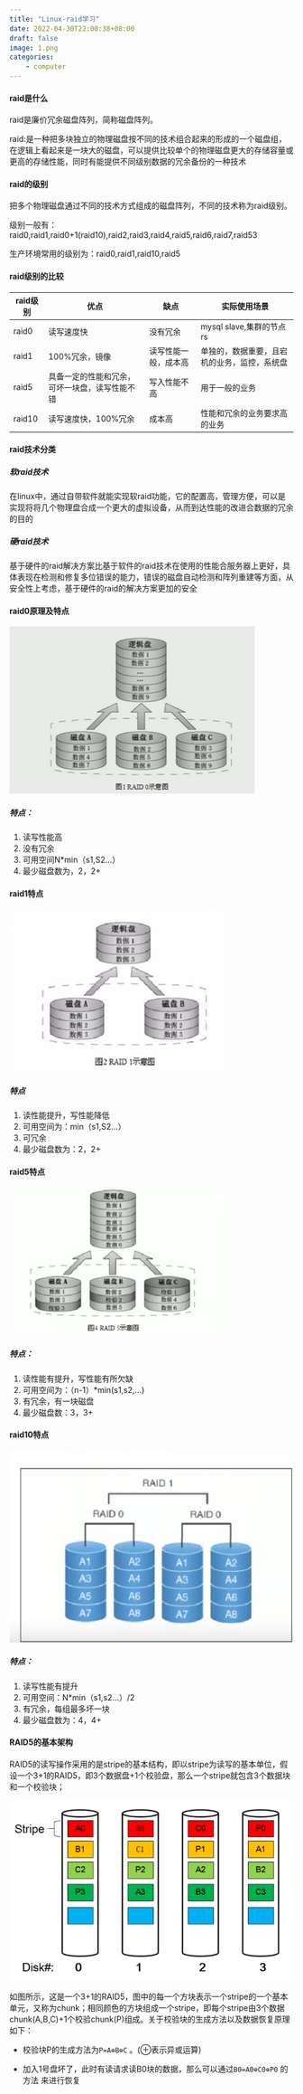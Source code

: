 ```yaml
---
title: "Linux-raid学习"
date: 2022-04-30T22:00:38+08:00
draft: false
image: 1.png
categories:
    - computer
---
```


#### raid是什么

raid是廉价冗余磁盘阵列，简称磁盘阵列。

raid:是一种把多块独立的物理磁盘按不同的技术组合起来的形成的一个磁盘组，在逻辑上看起来是一块大的磁盘，可以提供比较单个的物理磁盘更大的存储容量或更高的存储性能，同时有能提供不同级别数据的冗余备份的一种技术

#### raid的级别

把多个物理磁盘通过不同的技术方式组成的磁盘阵列，不同的技术称为raid级别。

级别一般有：raid0,raid1,raid0+1(raid10),raid2,raid3,raid4,raid5,raid6,raid7,raid53

生产环境常用的级别为：raid0,raid1,raid10,raid5

#### raid级别的比较

| raid级别 | 优点                                           | 缺点                 | 实际使用场景                                 |
| -------- | ---------------------------------------------- | -------------------- | -------------------------------------------- |
| raid0    | 读写速度快                                     | 没有冗余             | mysql slave,集群的节点rs                     |
| raid1    | 100%冗余，镜像                                 | 读写性能一般，成本高 | 单独的，数据重要，且宕机的业务，监控，系统盘 |
| raid5    | 具备一定的性能和冗余，可坏一块盘，读写性能不错 | 写入性能不高         | 用于一般的业务                               |
| raid10   | 读写速度快，100%冗余                           | 成本高               | 性能和冗余的业务要求高的业务                 |

#### raid技术分类

##### 软raid技术

在linux中，通过自带软件就能实现软raid功能，它的配置高，管理方便，可以是实现将将几个物理盘合成一个更大的虚拟设备，从而到达性能的改进合数据的冗余的目的

##### 硬raid技术

基于硬件的raid解决方案比基于软件的raid技术在使用的性能合服务器上更好，具体表现在检测和修复多位错误的能力，错误的磁盘自动检测和阵列重建等方面，从安全性上考虑，基于硬件的raid的解决方案更加的安全

#### raid0原理及特点

![](1.png)

##### 特点：

1. 读写性能高
2. 没有冗余
3. 可用空间N*min（s1,S2...）
4. 最少磁盘数为，2，2+

#### raid1特点

![](2.png)

##### 特点

1. 读性能提升，写性能降低
2. 可用空间为：min（s1,S2...）
3. 可冗余
4. 最少磁盘数为：2，2+



#### raid5特点

![](3.png)

##### 特点：

1. 读性能有提升，写性能有所欠缺
2. 可用空间为：（n-1）*min(s1,s2,...)
3. 有冗余，有一块磁盘
4. 最少磁盘数：3，3+

#### raid10特点

![](4.png)

##### 特点：

1.   读写性能有提升
2. 可用空间：N*min（s1,s2...）/2
3. 有冗余，每组最多坏一块
4. 最少磁盘数为：4，4+

#### RAID5的基本架构

RAID5的读写操作采用的是stripe的基本结构，即以stripe为读写的基本单位，假设一个3+1的RAID5，即3个数据盘+1个校验盘，那么一个stripe就包含3个数据块和一个校验块；

![](1653296737857.png)

如图所示，这是一个3+1的RAID5，图中的每一个方块表示一个stripe的一个基本单元，又称为chunk；相同颜色的方块组成一个stripe，即每个stripe由3个数据chunk(A,B,C)+1个校验chunk(P)组成。关于校验块的生成方法以及数据恢复原理如下：

- 校验块P的生成方法为`P=A⊕B⊕C` 。(⊕表示异或运算)

- 加入1号盘坏了，此时有读请求读B0块的数据，那么可以通过`B0=A0⊕C0⊕P0` 的方法 来进行恢复

